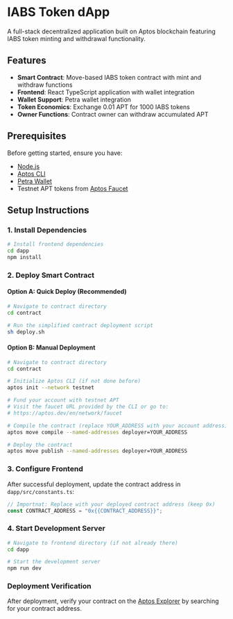 # IABS Token dApp

A full-stack decentralized application built on Aptos blockchain featuring IABS token minting and withdrawal
functionality.

## Features

- **Smart Contract**: Move-based IABS token contract with mint and withdraw functions
- **Frontend**: React TypeScript application with wallet integration
- **Wallet Support**: Petra wallet integration
- **Token Economics**: Exchange 0.01 APT for 1000 IABS tokens
- **Owner Functions**: Contract owner can withdraw accumulated APT

## Prerequisites

Before getting started, ensure you have:

- [Node.js](https://nodejs.org/)
- [Aptos CLI](https://aptos.dev/cli-tools/aptos-cli-tool/install-aptos-cli)
- [Petra Wallet](https://petra.app)
- Testnet APT tokens from [Aptos Faucet](https://aptos.dev/en/network/faucet)

## Setup Instructions

### 1. Install Dependencies

```bash
# Install frontend dependencies
cd dapp
npm install
```

### 2. Deploy Smart Contract

#### Option A: Quick Deploy (Recommended)

```bash
# Navigate to contract directory
cd contract

# Run the simplified contract deployment script
sh deploy.sh
```

#### Option B: Manual Deployment

```bash
# Navigate to contract directory
cd contract

# Initialize Aptos CLI (if not done before)
aptos init --network testnet

# Fund your account with testnet APT
# Visit the faucet URL provided by the CLI or go to:
# https://aptos.dev/en/network/faucet

# Compile the contract (replace YOUR_ADDRESS with your account address)
aptos move compile --named-addresses deployer=YOUR_ADDRESS

# Deploy the contract
aptos move publish --named-addresses deployer=YOUR_ADDRESS
```

### 3. Configure Frontend

After successful deployment, update the contract address in `dapp/src/constants.ts`:

```typescript
// Importnat: Replace with your deployed contract address (keep 0x)
const CONTRACT_ADDRESS = "0x{{CONTRACT_ADDRESS}}";
```

### 4. Start Development Server

```bash
# Navigate to frontend directory (if not already there)
cd dapp

# Start the development server
npm run dev
```

### Deployment Verification

After deployment, verify your contract on the [Aptos Explorer](https://explorer.aptoslabs.com/?network=testnet) by
searching for your contract address.

